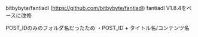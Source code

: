 bitbybyte/fantiadl (https://github.com/bitbybyte/fantiadl) 
fantiadl V1.8.4をベースに改修

POST_IDのみのフォルダ名だったため
・POST_ID + タイトル名/コンテンツ名
